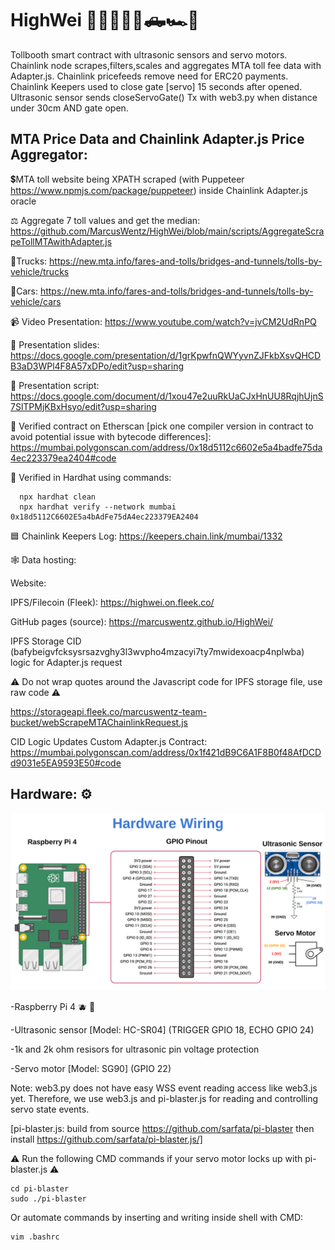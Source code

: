 # HighWei 🌉🚦🚚🚙🚗🛻🏎️🚓

Tollbooth smart contract with ultrasonic sensors and servo motors. Chainlink node scrapes,filters,scales and aggregates MTA toll fee data with Adapter.js. Chainlink pricefeeds remove need for ERC20 payments. Chainlink Keepers used to close gate [servo] 15 seconds after opened. Ultrasonic sensor sends closeServoGate() Tx with web3.py when distance under 30cm AND gate open.

## MTA Price Data and Chainlink Adapter.js Price Aggregator:

💲MTA toll website being XPATH scraped (with Puppeteer https://www.npmjs.com/package/puppeteer) inside Chainlink Adapter.js oracle

⚖️ Aggregate 7 toll values and get the median: https://github.com/MarcusWentz/HighWei/blob/main/scripts/AggregateScrapeTollMTAwithAdapter.js 

🚚Trucks: https://new.mta.info/fares-and-tolls/bridges-and-tunnels/tolls-by-vehicle/trucks
 
🚙Cars: https://new.mta.info/fares-and-tolls/bridges-and-tunnels/tolls-by-vehicle/cars

📹 Video Presentation: https://www.youtube.com/watch?v=jvCM2UdRnPQ

🎁 Presentation slides: https://docs.google.com/presentation/d/1grKpwfnQWYyvnZJFkbXsvQHCDB3aD3WPl4F8A57xDPo/edit?usp=sharing

💬 Presentation script: https://docs.google.com/document/d/1xou47e2uuRkUaCJxHnUU8RqjhUjnS7SlTPMjKBxHsyo/edit?usp=sharing

🔭 Verified contract on Etherscan [pick one compiler version in contract to avoid potential issue with bytecode differences]: https://mumbai.polygonscan.com/address/0x18d5112c6602e5a4badfe75da4ec223379ea2404#code

🚧 Verified in Hardhat using commands: 

      npx hardhat clean
      npx hardhat verify --network mumbai 0x18d5112C6602E5a4bAdFe75dA4ec223379EA2404

🟦 Chainlink Keepers Log: https://keepers.chain.link/mumbai/1332

🕸️ Data hosting:

Website:

IPFS/Filecoin (Fleek): https://highwei.on.fleek.co/

GitHub pages (source): https://marcuswentz.github.io/HighWei/

IPFS Storage CID (bafybeigvfcksysrsazvghy3l3wvpho4mzacyi7ty7mwidexoacp4nplwba) logic for Adapter.js request 

⚠️ Do not wrap quotes around the Javascript code for IPFS storage file, use raw code ⚠️

https://storageapi.fleek.co/marcuswentz-team-bucket/webScrapeMTAChainlinkRequest.js

CID Logic Updates Custom Adapter.js Contract: https://mumbai.polygonscan.com/address/0x1f421dB9C6A1F8B0f48AfDCDd9031e5EA9593E50#code

## Hardware: ⚙️

<img src="https://github.com/MarcusWentz/HighWei/blob/main/images/wiring2.png" alt="Wiring"/>

-Raspberry Pi 4 🫐 🍓

-Ultrasonic sensor [Model: HC-SR04] (TRIGGER GPIO 18, ECHO GPIO 24)

-1k and 2k ohm resisors for ultrasonic pin voltage protection

-Servo motor [Model: SG90] (GPIO 22) 

Note: web3.py does not have easy WSS event reading access like web3.js yet.
Therefore, we use web3.js and pi-blaster.js for reading and controlling servo state events.

[pi-blaster.js: build from source https://github.com/sarfata/pi-blaster then install https://github.com/sarfata/pi-blaster.js/]

⚠️ Run the following CMD commands if your servo motor locks up with pi-blaster.js ⚠️

    cd pi-blaster
    sudo ./pi-blaster

Or automate commands by inserting and writing inside shell with CMD:

    vim .bashrc

